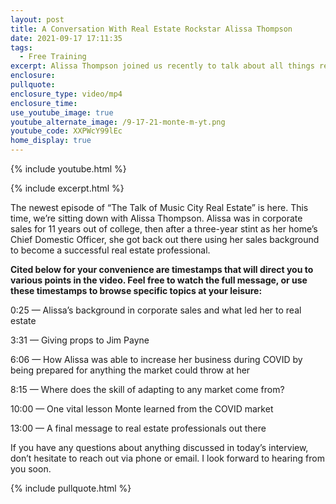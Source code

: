 ```yaml
---
layout: post
title: A Conversation With Real Estate Rockstar Alissa Thompson
date: 2021-09-17 17:11:35
tags:
  - Free Training
excerpt: Alissa Thompson joined us recently to talk about all things real estate.
enclosure:
pullquote:
enclosure_type: video/mp4
enclosure_time:
use_youtube_image: true
youtube_alternate_image: /9-17-21-monte-m-yt.png
youtube_code: XXPWcY99lEc
home_display: true
---
```

{% include youtube.html %}

{% include excerpt.html %}

The newest episode of “The Talk of Music City Real Estate” is here. This time, we’re sitting down with Alissa Thompson. Alissa was in corporate sales for 11 years out of college, then after a three-year stint as her home’s Chief Domestic Officer, she got back out there using her sales background to become a successful real estate professional.

**Cited below for your convenience are timestamps that will direct you to various points in the video. Feel free to watch the full message, or use these timestamps to browse specific topics at your leisure:**

0:25 — Alissa’s background in corporate sales and what led her to real estate

3:31 — Giving props to Jim Payne

6:06 — How Alissa was able to increase her business during COVID by being prepared for anything the market could throw at her

8:15 — Where does the skill of adapting to any market come from?

10:00 — One vital lesson Monte learned from the COVID market

13:00 — A final message to real estate professionals out there

If you have any questions about anything discussed in today’s interview, don’t hesitate to reach out via phone or email. I look forward to hearing from you soon.

{% include pullquote.html %}
